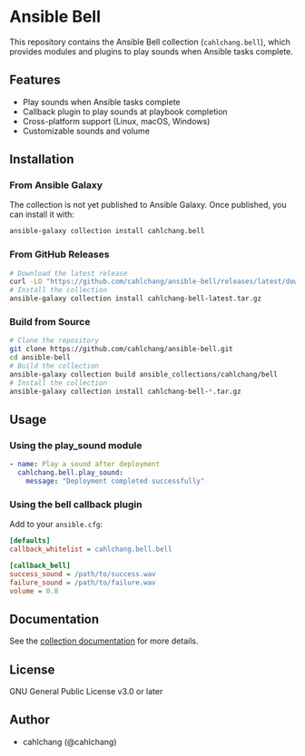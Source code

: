 # Ansible Bell

This repository contains the Ansible Bell collection (`cahlchang.bell`), which provides modules and plugins to play sounds when Ansible tasks complete.

## Features

- Play sounds when Ansible tasks complete
- Callback plugin to play sounds at playbook completion
- Cross-platform support (Linux, macOS, Windows)
- Customizable sounds and volume

## Installation

### From Ansible Galaxy

The collection is not yet published to Ansible Galaxy. Once published, you can install it with:

```bash
ansible-galaxy collection install cahlchang.bell
```

### From GitHub Releases

```bash
# Download the latest release
curl -LO "https://github.com/cahlchang/ansible-bell/releases/latest/download/cahlchang-bell-latest.tar.gz"
# Install the collection
ansible-galaxy collection install cahlchang-bell-latest.tar.gz
```

### Build from Source

```bash
# Clone the repository
git clone https://github.com/cahlchang/ansible-bell.git
cd ansible-bell
# Build the collection
ansible-galaxy collection build ansible_collections/cahlchang/bell
# Install the collection
ansible-galaxy collection install cahlchang-bell-*.tar.gz
```

## Usage

### Using the play_sound module

```yaml
- name: Play a sound after deployment
  cahlchang.bell.play_sound:
    message: "Deployment completed successfully"
```

### Using the bell callback plugin

Add to your `ansible.cfg`:

```ini
[defaults]
callback_whitelist = cahlchang.bell.bell

[callback_bell]
success_sound = /path/to/success.wav
failure_sound = /path/to/failure.wav
volume = 0.8
```

## Documentation

See the [collection documentation](ansible_collections/cahlchang/bell/README.md) for more details.

## License

GNU General Public License v3.0 or later

## Author

- cahlchang (@cahlchang)